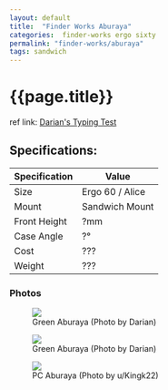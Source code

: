 ```yaml
---
layout: default
title:  "Finder Works Aburaya"
categories:  finder-works ergo sixty
permalink: "finder-works/aburaya"
tags: sandwich
---
```

# {{page.title}}

ref link: [Darian's Typing Test](https://youtu.be/z7faFq_iRd0)


## Specifications:

| Specification | Value |
|---|---|
| Size | Ergo 60 / Alice |
| Mount | Sandwich Mount |
| Front Height | ?mm |
| Case Angle | ?° |
| Cost | ??? |
| Weight | ??? |

### Photos
<figure>
  <img src="{{ 'assets/images/finder-works/aburaya/aburaya.green.png' | relative_url }}">
  <figcaption>Green Aburaya (Photo by Darian)</figcaption>
</figure>

<figure>
  <img src="{{ 'assets/images/finder-works/aburaya/aburaya.green.rear.png' | relative_url }}">
  <figcaption>Green Aburaya (Photo by Darian)</figcaption>
</figure>

<figure>
  <img src="{{ 'assets/images/finder-works/aburaya/aburaya.pc.png' | relative_url }}">
  <figcaption>PC Aburaya (Photo by u/Kingk22)</figcaption>
</figure>

